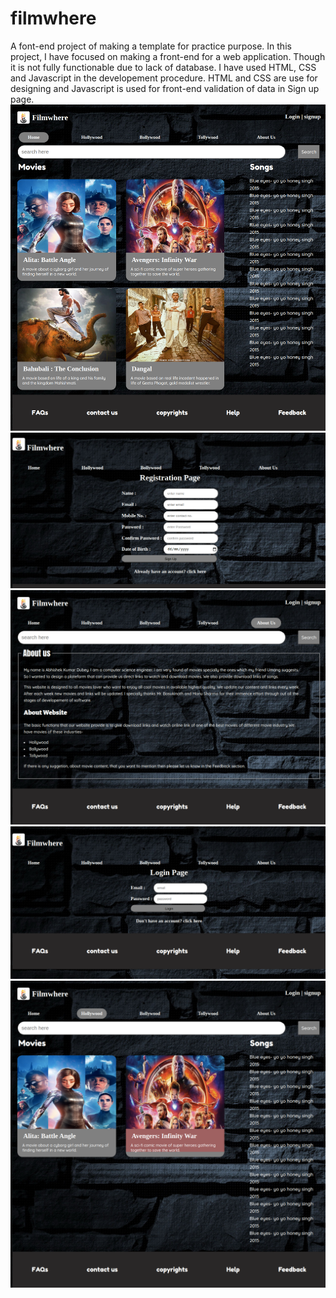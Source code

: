 # filmwhere
A font-end project of making a template for practice purpose.
In this project, I have focused on making a front-end for a web application. Though it is not fully functionable due to lack of database. I have used HTML, CSS and Javascript in the developement procedure. HTML and CSS are use for designing and Javascript is used for front-end validation of data in Sign up page.
<br>
<img src="image/f1.png">
<br>
<img src="image/f2.png">
<br>
<img src="image/f3.png">
<br>
<img src="image/f4.png">
<br>
<img src="image/f5.png">
